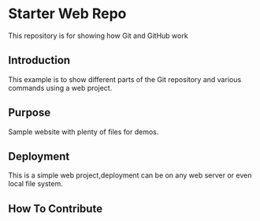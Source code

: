 # Starter Web Repo

This repository is for showing how Git and GitHub work

## Introduction

This example is to show different parts of the Git repository and various commands using a web project.

## Purpose

Sample website with plenty of files for demos.

## Deployment

This is a simple web project,deployment can be on any web server or even local file system.

## How To Contribute